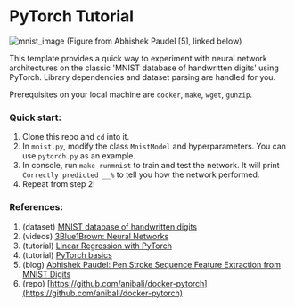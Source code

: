 # PyTorch Tutorial

![mnist_image](https://abpaudel.com/assets/img/posts/mnist.png)
(Figure from Abhishek Paudel [5], linked below)

This template provides a quick way to experiment with neural network architectures on the classic 'MNIST database of handwritten digits' using PyTorch. Library dependencies and dataset parsing are handled for you.

Prerequisites on your local machine are `docker`, `make`, `wget`, `gunzip`.


### Quick start:

1. Clone this repo and `cd` into it.
2. In `mnist.py`, modify the class `MnistModel` and hyperparameters. You can use `pytorch.py` as an example.
3. In console, run `make runmnist` to train and test the network. It will print `Correctly predicted __%` to tell you how the network performed.
4. Repeat from step 2!


### References:

1. (dataset) [MNIST database of handwritten digits](http://yann.lecun.com/exdb/mnist/)
2. (videos) [3Blue1Brown: Neural Networks](https://www.youtube.com/watch?v=aircAruvnKk&list=PLZHQObOWTQDNU6R1_67000Dx_ZCJB-3pi&index=1&ab_channel=3Blue1Brown)
3. (tutorial) [Linear Regression with PyTorch](https://towardsdatascience.com/linear-regression-with-pytorch-eb6dedead817)
4. (tutorial) [PyTorch basics](https://towardsdatascience.com/pytorch-basics-how-to-train-your-neural-net-intro-to-cnn-26a14c2ea29)
5. (blog) [Abhishek Paudel: Pen Stroke Sequence Feature Extraction from MNIST Digits](https://abpaudel.com/blog/mnist-sequence-feature-extraction/)
6. (repo) [https://github.com/anibali/docker-pytorch](https://github.com/anibali/docker-pytorch)
